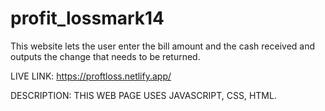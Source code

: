 # profit_lossmark14
This website lets the user enter the bill amount and the cash received and outputs the change that needs to be returned.

LIVE LINK: https://proftloss.netlify.app/

DESCRIPTION: THIS WEB PAGE USES JAVASCRIPT, CSS, HTML.
